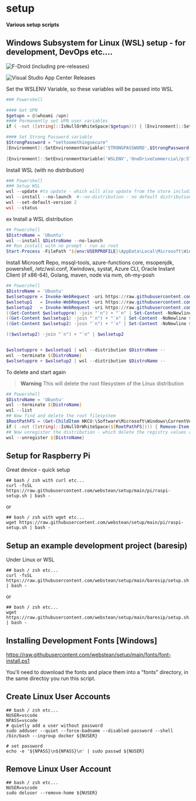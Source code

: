 # setup

**Various setup scripts**

## Windows Subsystem for Linux (WSL) setup - for development, DevOps etc....

![F-Droid (including pre-releases)](https://img.shields.io/f-droid/v/:appId)

![Visual Studio App Center Releases](https://img.shields.io/visual-studio-app-center/releases/version/:owner/:app/:token)



Set the WSLENV Variable, so these variables will be passed into WSL
```powershell
### Powershell

#### Get UPN
$getupn = @(whoami /upn)
#### Permanently set UPN user variables
if ( -not ([string]::IsNullOrWhiteSpace($getupn))) { [Environment]::SetEnvironmentVariable('UPN',"$getupn",'User') }

#### Set Strong Password variable
$StrongPassword = "settoomethingsecure"
[Environment]::SetEnvironmentVariable('STRONGPASSWORD',$StrongPassword,'User')
 
[Environment]::SetEnvironmentVariable('WSLENV','OneDriveCommercial/p:STRONGPASSWORD:USERDNSDOMAIN:USERDOMAIN:USERNAME:UPN','User')
```

Install WSL (with no distribution)
```powershell
### Powershell
### Setup WSL
wsl --update #to update - which will also update from the store including the kernel and would update from in-windows to the store version
wsl --install --no-launch  #--no-distribution - no default distribution
wsl --set-default-version 2
wsl --status

```
ex
Install a WSL distribution
```powershell
## Powershell
$DistroName = 'Ubuntu'
wsl --install $DistroName --no-launch 
## Run install with no prompt - run as root
Start-Process -FilePath "${env:USERPROFILE}\AppData\Local\Microsoft\WindowsApps\$DistroName.exe" "install --root"
```

Install Microsoft Repo, mssql-tools, azure-functions core, msopenjdk, powershell, /etc/wsl.conf, Xwindows, systat, Azure CLI, Oracle Instant Client (if x86-64), Golang, maven, node via nvm, oh-my-posh

```powershell
## Powershell
$DistroName = 'Ubuntu'
$wslsetuppre = Invoke-WebRequest -uri https://raw.githubusercontent.com/webstean/setup/main/wsl/wslsetup-pre.sh | Select-Object -ExpandProperty content
$wslsetup1   = Invoke-WebRequest -uri https://raw.githubusercontent.com/webstean/setup/main/wsl/wslsetup1.sh | Select-Object -ExpandProperty content
$wslsetup2   = Invoke-WebRequest -uri https://raw.githubusercontent.com/webstean/setup/main/wsl/wslsetup2.sh | Select-Object -ExpandProperty content
((Get-Content $wslsetuppre) -join "`n") + "`n" | Set-Content -NoNewline $wslsetuppre
((Get-Content $wslsetup1) -join "`n") + "`n" | Set-Content -NoNewline $wslsetup1
((Get-Content $wslsetup2) -join "`n") + "`n" | Set-Content -NoNewline $wslsetup2

(($wslsetup2) -join "`n") + "`n" | $wslsetup2


$wslsetuppre + $wslsetup1 | wsl --distribution $DistroName --
wsl --terminate ${DistroName}
$wslsetuppre + $wslsetup2 | wsl --distribution $DistroName --

```

To delete and start again

> **Warning**
> This will delete the root filesystem of the Linux distribution

```powershell
## Powershell
$DistroName = 'Ubuntu'
wsl --terminate ${DistroName}
wsl --list
## Now find and delete the root filesystem
$RootPathFS = (Get-ChildItem HKCU:\Software\Microsoft\Windows\CurrentVersion\Lxss | ForEach-Object {Get-ItemProperty $_.PSPath}) | Select-Object DistributionName, @{n="Path";e={$_.BasePath + "\rootfs"}} | Where-Object -FilterScript {$_.DistributionName -EQ $DistroName } | Select-Object -ExpandProperty Path
if ( -not ([string]::IsNullOrWhiteSpace(${RootPathFS}))) { Remove-Item -Force ${RootPathFS} }
## Now unregister the distribution - which delete the registry values above
wsl --unregister ${DistroName}
```

## Setup for Raspberry Pi

Great device - quick setup

```shell
## bash / zsh with curl etc...
curl -fsSL https://raw.githubusercontent.com/webstean/setup/main/pi/raspi-setup.sh | bash -
```

or

```shell
## bash / zsh with wget etc...
wget https://raw.githubusercontent.com/webstean/setup/main/pi/raspi-setup.sh | bash -
```

## Setup an example development project (baresip)

Under Linux or WSL

```shell
## bash / zsh etc...
curl -fsSL https://raw.githubusercontent.com/webstean/setup/main/baresip/setup.sh | bash -
```
or

```shell
## bash / zsh etc...
wget https://raw.githubusercontent.com/webstean/setup/main/baresip/setup.sh | bash -
```

## Installing Development Fonts [Windows]

https://raw.githubusercontent.com/webstean/setup/main/fonts/font-install.ps1

You'll need to download the fonts and place them into a "fonts" directory, in the same directoy you run this script.

## Create Linux User Accounts

```shell
## bash / zsh etc...
NUSER=vscode
NPASS=vscode
# quietly add a user without password
sudo adduser --quiet --force-badname --disabled-password --shell /bin/bash --ingroup docker ${NUSER}

# set password
echo -e '${NPASS}\n${NPASS}\n' | sudo passwd ${NUSER}
```

## Remove Linux User Account

```shell
## bash / zsh etc...
NUSER=vscode
sudo deluser --remove-home ${NUSER}
```
